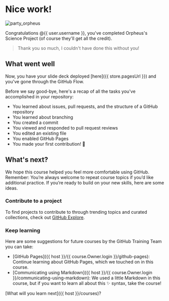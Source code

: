 # Nice work!

![party_orpheus](https://user-images.githubusercontent.com/18013689/113244649-abbab880-9272-11eb-9487-6a13ffe1271e.png)

Congratulations @{{ user.username }}, you've completed Orpheus's Science Project (of course they'll get all the credit).

> Thank you so much, I couldn't have done this without you!

## What went well

Now, you have your slide deck deployed [here]({{ store.pagesUrl }}) and you've gone through the GitHub Flow.

Before we say good-bye, here's a recap of all the tasks you've accomplished in your repository:

- You learned about issues, pull requests, and the structure of a GitHub repository
- You learned about branching
- You created a commit
- You viewed and responded to pull request reviews
- You edited an existing file
- You enabled GitHub Pages
- You made your first contribution! :tada:  

## What's next?

We hope this course helped you feel more comfortable using GitHub. Remember: You’re always welcome to repeat course topics if you’d like additional practice. If you’re ready to build on your new skills, here are some ideas.

### Contribute to a project

To find projects to contribute to through trending topics and curated collections, check out [GitHub Explore](https://github.com/explore).

### Keep learning

Here are some suggestions for future courses by the GitHub Training Team you can take:

- [GitHub Pages]({{ host }}/{{ course.Owner.login }}/github-pages): Continue learning about GitHub Pages, which we touched on in this course.
- [Communicating using Markdown]({{ host }}/{{ course.Owner.login }}/communicating-using-markdown): We used a little Markdown in this course, but if you want to learn all about this :sparkles: syntax, take the course!

[What will you learn next]({{ host }}/courses)?
